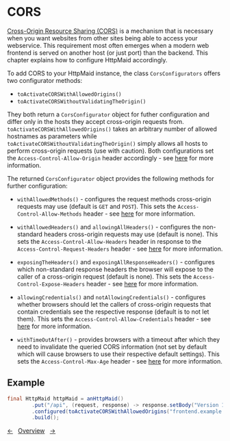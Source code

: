 # CORS
[Cross-Origin Resource Sharing (CORS)](https://developer.mozilla.org/en-US/docs/Web/HTTP/CORS)
is a mechanism that is necessary
when you want websites from other sites being able to access your
webservice. This requirement most often emerges when a modern web frontend
is served on another host (or just port) than the backend. This chapter
explains how to configure HttpMaid accordingly.

To add CORS to your HttpMaid instance, the class `CorsConfigurators`
offers two configurator methods:
- `toActivateCORSWithAllowedOrigins()`
- `toActivateCORSWithoutValidatingTheOrigin()`

They both return a `CorsConfigurator` object for futher configuration
and differ only in the hosts they accept cross-origin requests from.
`toActivateCORSWithAllowedOrigins()` takes an arbitrary number of allowed
hostnames as parameters while `toActivateCORSWithoutValidatingTheOrigin()` simply
allows all hosts to perform cross-origin requests (use with caution).
Both configurations set the `Access-Control-Allow-Origin` header
accordingly - see [here](https://developer.mozilla.org/en-US/docs/Web/HTTP/Headers/Access-Control-Allow-Origin) for more information.

The returned `CorsConfigurator` object provides the following methods for further
configuration:

- `withAllowedMethods()` - configures the request methods cross-origin requests may
use (default is `GET` and `POST`).
This sets the `Access-Control-Allow-Methods` header - see [here](Access-Control-Allow-Methods) for more information.

- `withAllowedHeaders()` and `allowingAllHeaders()` - configures the non-standard
headers cross-origin requests may use (default is none).
This sets the `Access-Control-Allow-Headers` header in response to
the `Access-Control-Request-Headers` header - see [here](https://developer.mozilla.org/en-US/docs/Web/HTTP/Headers/Access-Control-Allow-Headers) for more information.

- `exposingTheHeaders()` and `exposingAllResponseHeaders()` - configures which non-standard response headers the browser will
expose to the caller of a cross-origin request (default is none).
This sets the `Access-Control-Expose-Headers` header - see [here](https://developer.mozilla.org/en-US/docs/Web/HTTP/Headers/Access-Control-Expose-Headers) for more information.


- `allowingCredentials()` and `notAllowingCredentials()` - configures whether
browsers should let the callers of cross-origin requests that contain credentials see the respective
response (default is to not let them).
This sets the `Access-Control-Allow-Credentials` header - see [here](https://developer.mozilla.org/en-US/docs/Web/HTTP/Headers/Access-Control-Allow-Credentials) for more information.


- `withTimeOutAfter()` - provides browsers with a timeout after which they need
 to invalidate the queried CORS information (not set by default which will
cause browsers to use their respective default settings).
This sets the `Access-Control-Max-Age` header - see [here](https://developer.mozilla.org/en-US/docs/Web/HTTP/Headers/Access-Control-Max-Age) for more information.

## Example
<!---[CodeSnippet] (cors)-->
```java
final HttpMaid httpMaid = anHttpMaid()
        .put("/api", (request, response) -> response.setBody("Version 1.0"))
        .configured(toActivateCORSWithAllowedOrigins("frontend.example.org").withAllowedMethods(PUT))
        .build();
```



<!---[Nav]-->
[&larr;](12_UseCases/4_AdvancedTopics.md)&nbsp;&nbsp;&nbsp;[Overview](../README.md)&nbsp;&nbsp;&nbsp;[&rarr;](14_Endpoints.md)

